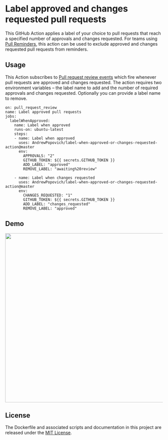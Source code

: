 # Label approved and changes requested pull requests

This GitHub Action applies a label of your choice to pull requests that reach a specified number of approvals and changes requested. For teams using [Pull Reminders](https://pullreminders.com), this action can be used to exclude approved and changes requested pull requests from reminders.

## Usage

This Action subscribes to [Pull request review events](https://developer.github.com/v3/activity/events/types/#pullrequestreviewevent) which fire whenever pull requests are approved and changes requested. The action requires two environment variables – the label name to add and the number of required approvals and changes requested. Optionally you can provide a label name to remove.

```workflow
on: pull_request_review
name: Label approved pull requests
jobs:
  labelWhenApproved:
    name: Label when approved
    runs-on: ubuntu-latest
    steps:
    - name: Label when approved
      uses: AndrewPopovich/label-when-approved-or-changes-requested-action@master
      env:
        APPROVALS: "2"
        GITHUB_TOKEN: ${{ secrets.GITHUB_TOKEN }}
        ADD_LABEL: "approved"
        REMOVE_LABEL: "awaiting%20review"
    
    - name: Label when changes requested
      uses: AndrewPopovich/label-when-approved-or-changes-requested-action@master
      env:
        CHANGES_REQUESTED: "1"
        GITHUB_TOKEN: ${{ secrets.GITHUB_TOKEN }}
        ADD_LABEL: "changes_requested"
        REMOVE_LABEL: "approved"
```

## Demo

<img src="https://github.com/pullreminders/label-when-approved-action/raw/master/docs/images/example.png" width="540">


## License

The Dockerfile and associated scripts and documentation in this project are released under the [MIT License](LICENSE).
